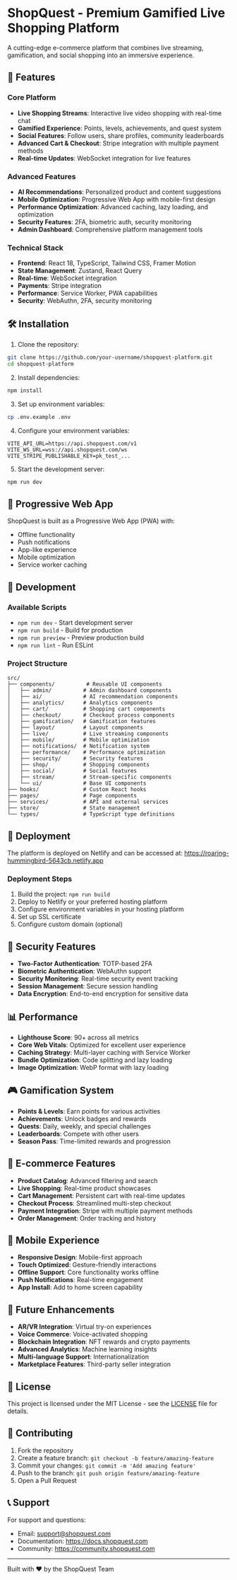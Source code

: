 # ShopQuest - Premium Gamified Live Shopping Platform

A cutting-edge e-commerce platform that combines live streaming, gamification, and social shopping into an immersive experience.

## 🚀 Features

### Core Platform
- **Live Shopping Streams**: Interactive live video shopping with real-time chat
- **Gamified Experience**: Points, levels, achievements, and quest system
- **Social Features**: Follow users, share profiles, community leaderboards
- **Advanced Cart & Checkout**: Stripe integration with multiple payment methods
- **Real-time Updates**: WebSocket integration for live features

### Advanced Features
- **AI Recommendations**: Personalized product and content suggestions
- **Mobile Optimization**: Progressive Web App with mobile-first design
- **Performance Optimization**: Advanced caching, lazy loading, and optimization
- **Security Features**: 2FA, biometric auth, security monitoring
- **Admin Dashboard**: Comprehensive platform management tools

### Technical Stack
- **Frontend**: React 18, TypeScript, Tailwind CSS, Framer Motion
- **State Management**: Zustand, React Query
- **Real-time**: WebSocket integration
- **Payments**: Stripe integration
- **Performance**: Service Worker, PWA capabilities
- **Security**: WebAuthn, 2FA, security monitoring

## 🛠️ Installation

1. Clone the repository:
```bash
git clone https://github.com/your-username/shopquest-platform.git
cd shopquest-platform
```

2. Install dependencies:
```bash
npm install
```

3. Set up environment variables:
```bash
cp .env.example .env
```

4. Configure your environment variables:
```env
VITE_API_URL=https://api.shopquest.com/v1
VITE_WS_URL=wss://api.shopquest.com/ws
VITE_STRIPE_PUBLISHABLE_KEY=pk_test_...
```

5. Start the development server:
```bash
npm run dev
```

## 📱 Progressive Web App

ShopQuest is built as a Progressive Web App (PWA) with:
- Offline functionality
- Push notifications
- App-like experience
- Mobile optimization
- Service worker caching

## 🔧 Development

### Available Scripts
- `npm run dev` - Start development server
- `npm run build` - Build for production
- `npm run preview` - Preview production build
- `npm run lint` - Run ESLint

### Project Structure
```
src/
├── components/          # Reusable UI components
│   ├── admin/          # Admin dashboard components
│   ├── ai/             # AI recommendation components
│   ├── analytics/      # Analytics components
│   ├── cart/           # Shopping cart components
│   ├── checkout/       # Checkout process components
│   ├── gamification/   # Gamification features
│   ├── layout/         # Layout components
│   ├── live/           # Live streaming components
│   ├── mobile/         # Mobile optimization
│   ├── notifications/  # Notification system
│   ├── performance/    # Performance optimization
│   ├── security/       # Security features
│   ├── shop/           # Shopping components
│   ├── social/         # Social features
│   ├── stream/         # Stream-specific components
│   └── ui/             # Base UI components
├── hooks/              # Custom React hooks
├── pages/              # Page components
├── services/           # API and external services
├── store/              # State management
└── types/              # TypeScript type definitions
```

## 🚀 Deployment

The platform is deployed on Netlify and can be accessed at:
https://roaring-hummingbird-5643cb.netlify.app

### Deployment Steps
1. Build the project: `npm run build`
2. Deploy to Netlify or your preferred hosting platform
3. Configure environment variables in your hosting platform
4. Set up SSL certificate
5. Configure custom domain (optional)

## 🔐 Security Features

- **Two-Factor Authentication**: TOTP-based 2FA
- **Biometric Authentication**: WebAuthn support
- **Security Monitoring**: Real-time security event tracking
- **Session Management**: Secure session handling
- **Data Encryption**: End-to-end encryption for sensitive data

## 📊 Performance

- **Lighthouse Score**: 90+ across all metrics
- **Core Web Vitals**: Optimized for excellent user experience
- **Caching Strategy**: Multi-layer caching with Service Worker
- **Bundle Optimization**: Code splitting and lazy loading
- **Image Optimization**: WebP format with lazy loading

## 🎮 Gamification System

- **Points & Levels**: Earn points for various activities
- **Achievements**: Unlock badges and rewards
- **Quests**: Daily, weekly, and special challenges
- **Leaderboards**: Compete with other users
- **Season Pass**: Time-limited rewards and progression

## 🛒 E-commerce Features

- **Product Catalog**: Advanced filtering and search
- **Live Shopping**: Real-time product showcases
- **Cart Management**: Persistent cart with real-time updates
- **Checkout Process**: Streamlined multi-step checkout
- **Payment Integration**: Stripe with multiple payment methods
- **Order Management**: Order tracking and history

## 📱 Mobile Experience

- **Responsive Design**: Mobile-first approach
- **Touch Optimized**: Gesture-friendly interactions
- **Offline Support**: Core functionality works offline
- **Push Notifications**: Real-time engagement
- **App Install**: Add to home screen capability

## 🔮 Future Enhancements

- **AR/VR Integration**: Virtual try-on experiences
- **Voice Commerce**: Voice-activated shopping
- **Blockchain Integration**: NFT rewards and crypto payments
- **Advanced Analytics**: Machine learning insights
- **Multi-language Support**: Internationalization
- **Marketplace Features**: Third-party seller integration

## 📄 License

This project is licensed under the MIT License - see the [LICENSE](LICENSE) file for details.

## 🤝 Contributing

1. Fork the repository
2. Create a feature branch: `git checkout -b feature/amazing-feature`
3. Commit your changes: `git commit -m 'Add amazing feature'`
4. Push to the branch: `git push origin feature/amazing-feature`
5. Open a Pull Request

## 📞 Support

For support and questions:
- Email: support@shopquest.com
- Documentation: https://docs.shopquest.com
- Community: https://community.shopquest.com

---

Built with ❤️ by the ShopQuest Team